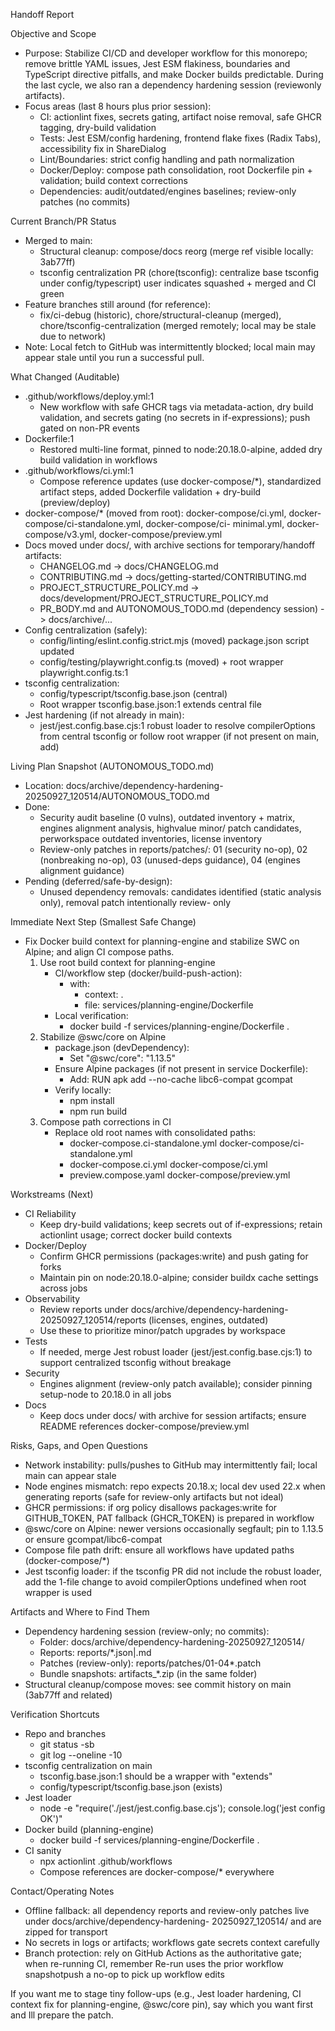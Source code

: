Handoff Report 

Objective and Scope

- Purpose: Stabilize CI/CD and developer workflow for this monorepo; remove brittle YAML issues, Jest ESM flakiness,
  boundaries and TypeScript directive pitfalls, and make Docker builds predictable. During the last cycle, we also ran a
  dependency hardening session (reviewonly artifacts).
- Focus areas (last 8 hours plus prior session):
    - CI: actionlint fixes, secrets gating, artifact noise removal, safe GHCR tagging, dry-build validation
    - Tests: Jest ESM/config hardening, frontend flake fixes (Radix Tabs), accessibility fix in ShareDialog
    - Lint/Boundaries: strict config handling and path normalization
    - Docker/Deploy: compose path consolidation, root Dockerfile pin + validation; build context corrections
    - Dependencies: audit/outdated/engines baselines; review-only patches (no commits)

Current Branch/PR Status

- Merged to main:
    - Structural cleanup: compose/docs reorg (merge ref visible locally: 3ab77ff)
    - tsconfig centralization PR (chore(tsconfig): centralize base tsconfig under config/typescript)  user
  indicates squashed + merged and CI green
- Feature branches still around (for reference):
    - fix/ci-debug (historic), chore/structural-cleanup (merged), chore/tsconfig-centralization (merged remotely;
  local may be stale due to network)
- Note: Local fetch to GitHub was intermittently blocked; local main may appear stale until you run a successful pull.

What Changed (Auditable)

- .github/workflows/deploy.yml:1
    - New workflow with safe GHCR tags via metadata-action, dry build validation, and secrets gating (no secrets in
  if-expressions); push gated on non-PR events
- Dockerfile:1
    - Restored multi-line format, pinned to node:20.18.0-alpine, added dry build validation in workflows
- .github/workflows/ci.yml:1
    - Compose reference updates (use docker-compose/*), standardized artifact steps, added Dockerfile validation +
  dry-build (preview/deploy)
- docker-compose/* (moved from root): docker-compose/ci.yml, docker-compose/ci-standalone.yml, docker-compose/ci-
  minimal.yml, docker-compose/v3.yml, docker-compose/preview.yml
- Docs moved under docs/, with archive sections for temporary/handoff artifacts:
    - CHANGELOG.md -> docs/CHANGELOG.md
    - CONTRIBUTING.md -> docs/getting-started/CONTRIBUTING.md
    - PROJECT_STRUCTURE_POLICY.md -> docs/development/PROJECT_STRUCTURE_POLICY.md
    - PR_BODY.md and AUTONOMOUS_TODO.md (dependency session) -> docs/archive/...
- Config centralization (safely):
    - config/linting/eslint.config.strict.mjs (moved)  package.json script updated
    - config/testing/playwright.config.ts (moved) + root wrapper playwright.config.ts:1
- tsconfig centralization:
    - config/typescript/tsconfig.base.json (central)
    - Root wrapper tsconfig.base.json:1 extends central file
- Jest hardening (if not already in main):
    - jest/jest.config.base.cjs:1  robust loader to resolve compilerOptions from central tsconfig or follow root
  wrapper (if not present on main, add)

Living Plan Snapshot (AUTONOMOUS_TODO.md)

- Location: docs/archive/dependency-hardening-20250927_120514/AUTONOMOUS_TODO.md
- Done:
    - Security audit baseline (0 vulns), outdated inventory + matrix, engines alignment analysis, highvalue minor/
  patch candidates, perworkspace outdated inventories, license inventory
    - Review-only patches in reports/patches/: 01 (security no-op), 02 (nonbreaking no-op), 03 (unused-deps
  guidance), 04 (engines alignment guidance)
- Pending (deferred/safe-by-design):
    - Unused dependency removals: candidates identified (static analysis only), removal patch intentionally review-
  only

Immediate Next Step (Smallest Safe Change)

- Fix Docker build context for planning-engine and stabilize SWC on Alpine; and align CI compose paths.
    1. Use root build context for planning-engine
        - CI/workflow step (docker/build-push-action):
            - with:
                - context: .
                - file: services/planning-engine/Dockerfile
        - Local verification:
            - docker build -f services/planning-engine/Dockerfile .
    2. Stabilize @swc/core on Alpine
        - package.json (devDependency):
            - Set "@swc/core": "1.13.5"
        - Ensure Alpine packages (if not present in service Dockerfile):
            - Add: RUN apk add --no-cache libc6-compat gcompat
        - Verify locally:
            - npm install
            - npm run build
    3. Compose path corrections in CI
        - Replace old root names with consolidated paths:
            - docker-compose.ci-standalone.yml  docker-compose/ci-standalone.yml
            - docker-compose.ci.yml  docker-compose/ci.yml
            - preview.compose.yaml  docker-compose/preview.yml

Workstreams (Next)

- CI Reliability
    - Keep dry-build validations; keep secrets out of if-expressions; retain actionlint usage; correct docker build
  contexts
- Docker/Deploy
    - Confirm GHCR permissions (packages:write) and push gating for forks
    - Maintain pin on node:20.18.0-alpine; consider buildx cache settings across jobs
- Observability
    - Review reports under docs/archive/dependency-hardening-20250927_120514/reports (licenses, engines, outdated)
    - Use these to prioritize minor/patch upgrades by workspace
- Tests
    - If needed, merge Jest robust loader (jest/jest.config.base.cjs:1) to support centralized tsconfig without
  breakage
- Security
    - Engines alignment (review-only patch available); consider pinning setup-node to 20.18.0 in all jobs
- Docs
    - Keep docs under docs/ with archive for session artifacts; ensure README references docker-compose/preview.yml

Risks, Gaps, and Open Questions

- Network instability: pulls/pushes to GitHub may intermittently fail; local main can appear stale
- Node engines mismatch: repo expects 20.18.x; local dev used 22.x when generating reports (safe for review-only
  artifacts but not ideal)
- GHCR permissions: if org policy disallows packages:write for GITHUB_TOKEN, PAT fallback (GHCR_TOKEN) is prepared
  in workflow
- @swc/core on Alpine: newer versions occasionally segfault; pin to 1.13.5 or ensure gcompat/libc6-compat
- Compose file path drift: ensure all workflows have updated paths (docker-compose/*)
- Jest tsconfig loader: if the tsconfig PR did not include the robust loader, add the 1-file change to avoid
  compilerOptions undefined when root wrapper is used

Artifacts and Where to Find Them

- Dependency hardening session (review-only; no commits):
    - Folder: docs/archive/dependency-hardening-20250927_120514/
    - Reports: reports/*.json|.md
    - Patches (review-only): reports/patches/01-04*.patch
    - Bundle snapshots: artifacts_*.zip (in the same folder)
- Structural cleanup/compose moves: see commit history on main (3ab77ff and related)

Verification Shortcuts

- Repo and branches
    - git status -sb
    - git log --oneline -10
- tsconfig centralization on main
    - tsconfig.base.json:1  should be a wrapper with "extends"
    - config/typescript/tsconfig.base.json (exists)
- Jest loader
    - node -e "require('./jest/jest.config.base.cjs'); console.log('jest config OK')"
- Docker build (planning-engine)
    - docker build -f services/planning-engine/Dockerfile .
- CI sanity
    - npx actionlint .github/workflows
    - Compose references are docker-compose/* everywhere

Contact/Operating Notes

- Offline fallback: all dependency reports and review-only patches live under docs/archive/dependency-hardening-
  20250927_120514/ and are zipped for transport
- No secrets in logs or artifacts; workflows gate secrets context carefully
- Branch protection: rely on GitHub Actions as the authoritative gate; when re-running CI, remember Re-run uses the
  prior workflow snapshotpush a no-op to pick up workflow edits

If you want me to stage tiny follow-ups (e.g., Jest loader hardening, CI context fix for planning-engine, @swc/core
pin), say which you want first and Ill prepare the patch.

